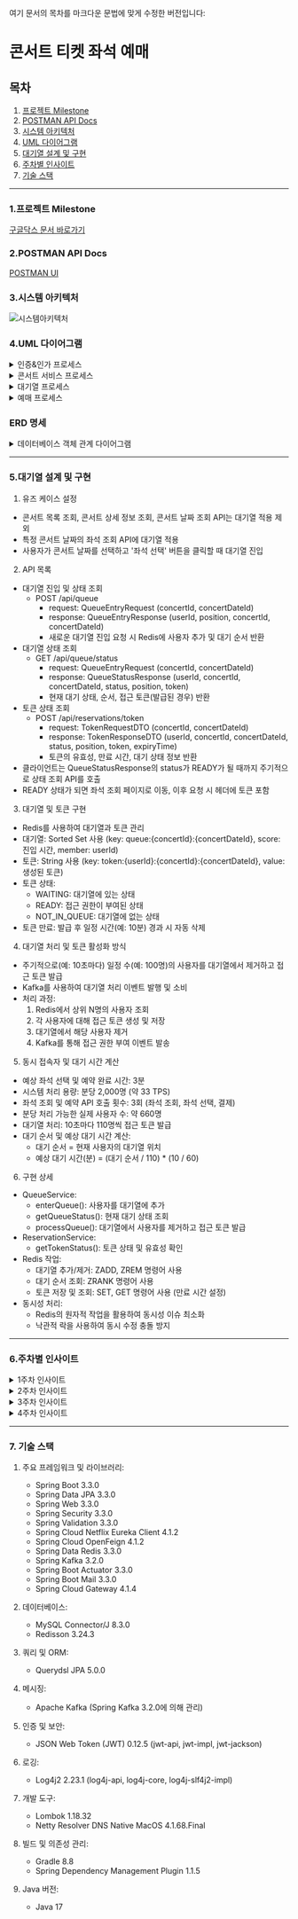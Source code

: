 여기 문서의 목차를 마크다운 문법에 맞게 수정한 버전입니다:

# 콘서트 티켓 좌석 예매

## 목차

1. [프로젝트 Milestone](###1-프로젝트-milestone)
2. [POSTMAN API Docs](###2-postman-api-docs)
3. [시스템 아키텍처](###3-시스템-아키텍처)
4. [UML 다이어그램](###4-uml-다이어그램)
5. [대기열 설계 및 구현](##5-대기열-설계-및-구현)
6. [주차별 인사이트](###6-주차별-인사이트)
7. [기술 스택](###7-기술-스택)

---

### 1.프로젝트 Milestone

[구글닥스 문서 바로가기](https://docs.google.com/spreadsheets/d/17yUn-cEa9uq2jE7_bTpjfXoeaXIAGt_91FmHhMm2BJo/edit?gid=0#gid=0)

### 2.POSTMAN API Docs

[POSTMAN UI](https://documenter.getpostman.com/view/14042841/2sA3kSoPGR)

### 3.시스템 아키텍처

![시스템아키텍처](./docs/MSA-EDA-구조.drawio.svg)

### 4.UML 다이어그램

<details>
<summary>인증&인가 프로세스</summary>
<div markdown="1">

```mermaid
sequenceDiagram
    actor Client
    participant Gateway as API Gateway
    participant UserService as User Service
    participant Redis
    participant DB as Database

    %% 로그인 프로세스
    Client->>Gateway: POST /api/auth/login
    Gateway->>UserService: 로그인 요청 전달
    UserService->>DB: 사용자 정보 조회
    DB-->>UserService: 사용자 정보 반환
    UserService->>UserService: 요청 데이터 유효성 검증
    UserService->>UserService: JWT 토큰 생성 (Access + Refresh)
    UserService->>Redis: Refresh 토큰 저장 (7일 유효)
    UserService-->>Gateway: 로그인 응답 (토큰 포함)
    Gateway-->>Client: 로그인 성공 응답

    %% 보호된 리소스 접근
    Client->>Gateway: 보호된 리소스 요청 (AccessToken 포함)
    Gateway->>Gateway: AccessToken 검증
    alt AccessToken 유효
        Gateway->>UserService: 요청 전달 (User-Id, User-Role 헤더 추가)
        UserService-->>Gateway: 응답
        Gateway-->>Client: 응답 전달
    else AccessToken 만료
        Gateway-->>Client: 401 Unauthorized
        Client->>Gateway: POST /api/auth/refresh (RefreshToken 포함)
        Gateway->>UserService: Refresh 토큰 검증 요청
        UserService->>Redis: RefreshToken 유효성 확인
        Redis-->>UserService: RefreshToken 상태 반환
        UserService->>UserService: 새 AccessToken 생성
        UserService->>Redis: RefreshToken 업데이트
        UserService-->>Gateway: 새 AccessToken 반환
        Gateway-->>Client: 새 AccessToken 전달
    end

    %% 로그아웃 프로세스
    Client->>Gateway: GET /api/auth/logout (AccessToken 포함)
    Gateway->>UserService: 로그아웃 요청 전달
    UserService->>Redis: RefreshToken 삭제
    UserService->>Redis: AccessToken 블랙리스트에 추가
    UserService-->>Gateway: 로그아웃 성공 응답
    Gateway-->>Client: 로그아웃 완료 응답

```

</div>
</details>

<details>
<summary>콘서트 서비스 프로세스</summary>
<div markdown="2">

```mermaid
sequenceDiagram
    actor User as 사용자
    participant CC as 콘서트컨트롤러
    participant CS as 콘서트서비스
    participant SS as 좌석서비스
    participant CR as 콘서트저장소
    participant SR as 좌석저장소
    participant Redis
    participant MySQL

    User->>CC: 콘서트 목록 요청
    CC->>CS: 모든 콘서트 조회 요청
    CS->>CR: 전체 콘서트 데이터 요청
    CR->>MySQL: 콘서트 테이블에서 모든 데이터 조회
    MySQL-->>CR: 콘서트 데이터 반환
    CR-->>CS: 콘서트 목록 반환
    CS-->>CC: 콘서트 응답 데이터 생성
    CC-->>User: 콘서트 목록 응답

    User->>CC: 특정 콘서트 정보 요청
    CC->>CS: 콘서트 상세 정보 조회 요청
    CS->>CR: 특정 콘서트 ID로 데이터 요청
    CR->>MySQL: 해당 ID의 콘서트 데이터 조회
    MySQL-->>CR: 콘서트 데이터 반환
    CR-->>CS: 콘서트 정보 반환
    CS-->>CC: 콘서트 상세 응답 데이터 생성
    CC-->>User: 특정 콘서트 정보 응답

    User->>CC: 콘서트 날짜 정보 요청
    CC->>CS: 콘서트 날짜 조회 요청
    CS->>CR: 콘서트 ID로 데이터 요청
    CR->>MySQL: 해당 ID의 콘서트와 관련 날짜 데이터 조회
    MySQL-->>CR: 콘서트 및 날짜 데이터 반환
    CR-->>CS: 콘서트 (날짜 포함) 정보 반환
    CS->>SR: 각 날짜별 가용 좌석 존재 여부 확인
    SR->>MySQL: 날짜별 사용 가능한 좌석 수 조회
    MySQL-->>SR: 가용 좌석 수 반환
    SR-->>CS: 날짜별 좌석 가용 여부 반환
    CS-->>CC: 날짜 정보 응답 데이터 생성
    CC-->>User: 콘서트 날짜 정보 응답

    User->>CC: 특정 날짜의 가용 좌석 요청
    CC->>SS: 가용 좌석 조회 요청
    SS->>Redis: 캐시된 가용 좌석 정보 요청
    alt 캐시 히트
        Redis-->>SS: 캐시된 가용 좌석 데이터 반환
    else 캐시 미스
        SS->>SR: 데이터베이스에서 가용 좌석 조회 요청
        SR->>MySQL: 특정 날짜의 사용 가능한 좌석 데이터 조회
        MySQL-->>SR: 가용 좌석 데이터 반환
        SR-->>SS: 가용 좌석 목록 반환
        SS->>Redis: 가용 좌석 정보 캐시 저장 (만료 시간 설정)
    end
    SS-->>CC: 가용 좌석 목록 반환
    CC-->>User: 사용 가능한 좌석 목록 응답

    User->>CC: 특정 날짜의 모든 좌석 요청
    CC->>SS: 전체 좌석 조회 요청
    SS->>Redis: 캐시된 전체 좌석 정보 요청
    alt 캐시 히트
        Redis-->>SS: 캐시된 전체 좌석 데이터 반환
    else 캐시 미스
        SS->>SR: 데이터베이스에서 전체 좌석 조회 요청
        SR->>MySQL: 특정 날짜의 모든 좌석 데이터 조회
        MySQL-->>SR: 전체 좌석 데이터 반환
        SR-->>SS: 전체 좌석 목록 반환
        SS->>Redis: 전체 좌석 정보 캐시 저장 (만료 시간 설정)
    end
    SS-->>CC: 전체 좌석 목록 반환
    CC-->>User: 모든 좌석 목록 응답
```

</div>
</details>

<details>
<summary>대기열 프로세스</summary>
<div markdown="3">

```mermaid
sequenceDiagram
    actor 사용자
    participant API as API 게이트웨이
    participant QC as 대기열 컨트롤러
    participant QS as 대기열 서비스
    participant Redis as 레디스
    participant Kafka as 카프카
    participant RC as 예약 컨트롤러
    participant RS as 예약 서비스

    사용자->>API: POST /api/queue (QueueEntryRequest)
    API->>QC: 대기열 예약(사용자ID, 요청)
    QC->>QS: 대기열 진입(사용자ID, 요청)
    QS->>Redis: 대기열에 추가(대기열키, 사용자ID)
    Redis-->>QS: 위치 반환
    QS->>Kafka: 대기열 이벤트 전송 (QUEUE_ENTRY)
    QS-->>QC: 대기열 진입 응답
    QC-->>API: API 결과<대기열 진입 응답>
    API-->>사용자: 대기열 진입 응답

    loop 대기열 처리
        Kafka->>QS: 대기열 처리(콘서트ID, 콘서트날짜ID)
        QS->>Redis: 상위 사용자 조회(대기열키, 처리 batch 크기)
        Redis-->>QS: 상위 사용자 목록
        loop 각 사용자에 대해
            QS->>QS: 예약 페이지 접근 권한 부여(사용자ID, 콘서트ID, 콘서트날짜ID)
            QS->>Redis: 액세스 토큰 설정(토큰키, 액세스토큰, 만료시간)
            QS->>Redis: 시도 횟수 설정(카운트키, 초기 카운트, 만료시간)
            QS->>Kafka: 예약 접근 권한 부여 이벤트 전송
        end
    end

    사용자->>API: POST /api/reservations/token (TokenRequestDTO)
    API->>RC: 토큰 상태 조회(사용자ID, 요청)
    RC->>RS: 토큰 상태 조회(사용자ID, 요청)
    RS->>Redis: 액세스 토큰 조회(토큰키)
    Redis-->>RS: 토큰 반환
    RS->>Redis: 액세스 토큰 TTL 조회(토큰키)
    Redis-->>RS: TTL 초 반환
    RS-->>RC: 토큰 응답 DTO
    RC-->>API: API 결과<토큰 응답 DTO>
    API-->>사용자: 토큰 상태 응답
```

</div>
</details>

<details>
<summary>예매 프로세스</summary>
<div markdown="4">

```mermaid
sequenceDiagram
    actor User as 사용자
    participant API as API Gateway
    participant Reservation as 예약 서비스
    participant Concert as 콘서트 서비스
    participant Redis
    participant MySQL
    participant Kafka

    User->>API: 콘서트, 회차 및 좌석 리스트 요청
    API->>Concert: 좌석 정보 요청
    Concert->>Redis: 좌석 정보 조회 (ALL_SEATS_KEY)
    alt Redis에 데이터 있음
        Redis-->>Concert: 캐시된 좌석 정보 반환
    else Redis에 데이터 없음
        Concert->>MySQL: 좌석 정보 조회
        MySQL-->>Concert: 좌석 정보 반환
        Concert->>Redis: 좌석 정보 캐싱 (ALL_SEATS_KEY)
    end
    Concert-->>API: 좌석 정보 응답
    API-->>User: 좌석 정보 표시

    User->>API: 좌석 선택 요청
    API->>Reservation: 좌석 선택 처리
    Reservation->>Redis: 좌석 상태 확인 (SEAT_KEY_PREFIX)
    alt 좌석 가능
        Reservation->>Redis: 좌석 상태 업데이트 (TEMP_RESERVED)
        Reservation->>Redis: 임시 예약 키 설정 (TEMP_RESERVATION_KEY)
        Reservation->>Redis: 만료 키 설정 (EXPIRY_KEY)
        Reservation->>Kafka: 좌석 TEMP_RESERVED 이벤트 발행
        Kafka->>Concert: 좌석 상태 업데이트 이벤트 수신
        Concert->>MySQL: 좌석 상태 업데이트 (TEMP_RESERVED)
        Concert->>Redis: ALL_SEATS_KEY 업데이트
        Reservation-->>API: 좌석 선택 성공 응답
        API-->>User: 좌석 선택 완료 알림
    else 좌석 불가능
        Reservation-->>API: 좌석 선택 실패 응답
        API-->>User: 다른 좌석 선택 요청
    end

    alt 5분 내 예약 완료
        User->>API: 예약 완료 요청
        API->>Reservation: 예약 처리
        Reservation->>Kafka: 예약 완료 이벤트 발행
        Kafka->>Concert: 예약 완료 이벤트 수신
        Concert->>MySQL: 좌석 상태 업데이트 (예약 완료)
        Concert->>Redis: 좌석 상태 업데이트 (예약 완료, ALL_SEATS_KEY)
        Reservation-->>API: 예약 완료 응답
        API-->>User: 예약 완료 알림
    else 5분 초과
        Redis->>Kafka: TEMP_RESERVED 만료 이벤트 발행
        Kafka->>Concert: TEMP_RESERVED 만료 이벤트 수신
        Concert->>MySQL: 좌석 상태 복원 (AVAILABLE)
        Concert->>Redis: 좌석 상태 복원 (AVAILABLE, ALL_SEATS_KEY)
    end
```

</div>
</details>

### ERD 명세

<details>
<summary>데이터베이스 객체 관계 다이어그램</summary>
<div markdown="1">

```mermaid
erDiagram
    users {
        BIGINT user_id PK "사용자 ID (기본 키)"
        VARCHAR email "사용자 이메일"
        VARCHAR password "사용자 비밀번호"
        VARCHAR name "사용자 이름"
        ENUM role "사용자 역할"
        DECIMAL balance "사용자 잔액"
        VARCHAR address "사용자 주소"
        VARCHAR phone_number "사용자 전화번호"
        TIMESTAMP created_at "사용자 생성 일시"
        TIMESTAMP updated_at "사용자 정보 수정 일시"
        TIMESTAMP deleted_at "사용자 삭제 일시"
        BOOLEAN email_verified "이메일 인증 여부"
    }

    reservation {
        BIGINT reservation_id PK "예약 ID (기본 키)"
        ENUM status "예약 상태"
        BIGINT user_id FK "사용자 ID (외래키)"
        BIGINT concert_id FK "콘서트 ID(외래키)"
        BIGINT concert_date_id FK "콘서트 날짜 ID (외래키)"
        BIGINT seat_id FK "좌석 ID (외래키)"
        DECIMAL price "예약 가격 정보"
        DATETIME reserved_at "예약 일시"
        DATETIME created_at "생성 일시"
        DATETIME updated_at "수정 일시"
    }

    place {
        BIGINT place_id PK "공연장 ID (기본 키)"
        VARCHAR name "공연장 이름"
        INT seats_cnt "좌석 개수"
        DATETIME created_at "생성 일시"
        DATETIME updated_at "수정 일시"
    }

    concert {
        BIGINT concert_id PK "콘서트 ID (기본 키)"
        BIGINT place_id FK "공연장 ID (외래키)"
        VARCHAR name "콘서트 이름"
        DATETIME created_at "생성 일시"
        DATETIME updated_at "수정 일시"
    }

    concert_date {
        BIGINT concert_date_id PK "콘서트 날짜 ID (기본 키)"
        BIGINT concert_id FK "콘서트 ID (외래키)"
        DATETIME concert_date "콘서트 날짜"
        DATETIME created_at "생성 일시"
        DATETIME updated_at "수정 일시"
    }

    seat {
        BIGINT seat_id PK "좌석 ID (기본 키)"
        BIGINT concert_date_id FK "콘서트 날짜 ID (외래키)"
        BIGINT place_id FK "공연장 ID(외래키)"
        INT seat_num "좌석 번호"
        DECIMAL price "가격"
        ENUM status "예약 상태"
        DATETIME created_at "생성 일시"
        DATETIME updated_at "수정 일시"
    }

    payment {
        BIGINT payment_id PK "결제 ID (기본 키)"
        BIGINT user_id FK "유저 ID (외래키)"
        BIGINT reservation_id FK "예약 ID (외래키)"
        DECIMAL price "결제 금액"
        ENUM status "결제 상태"
        DATETIME paid_at "결제 일시"
        DATETIME created_at "생성 일시"
        DATETIME updated_at "수정 일시"
    }

    inventory {
        BIGINT inventory_id PK "기본 키 (자동 증가)"
        BIGINT concert_id FK "관련된 콘서트 ID"
        BIGINT concert_date_id FK "관련된 콘서트 날짜 ID"
        BIGINT total "총 좌석 수 (기본값: 0)"
        BIGINT remaining "남은 좌석 수 (기본값: 0)"
        BIGINT version "버전 관리 (기본값: 0)"
        DATETIME created_at "생성 일시 (기본값: 현재 시간)"
        DATETIME updated_at "수정 일시 (업데이트 시 현재 시간)"
    }

    users ||--o{ reservation : "has many"
    reservation ||--o| concert : "includes"
    reservation ||--o| concert_date : "includes"
    reservation ||--o| seat : "includes"
    place ||--o{ concert : "has many"
    concert ||--o{ concert_date : "has many"
    concert_date ||--o{ seat : "has many"
    payment ||--o{ users : "has many"
    payment ||--o| reservation : "includes"
    concert ||--o{ inventory : "has many"
    concert_date ||--o{ inventory : "has many"

```

</div>
</details>


---

### 5.대기열 설계 및 구현

1. 유즈 케이스 설정

* 콘서트 목록 조회, 콘서트 상세 정보 조회, 콘서트 날짜 조회 API는 대기열 적용 제외
* 특정 콘서트 날짜의 좌석 조회 API에 대기열 적용
* 사용자가 콘서트 날짜를 선택하고 '좌석 선택' 버튼을 클릭할 때 대기열 진입

2. API 목록

* 대기열 진입 및 상태 조회
    * POST /api/queue
        * request: QueueEntryRequest (concertId, concertDateId)
        * response: QueueEntryResponse (userId, position, concertId, concertDateId)
        * 새로운 대기열 진입 요청 시 Redis에 사용자 추가 및 대기 순서 반환
* 대기열 상태 조회
    * GET /api/queue/status
        * request: QueueEntryRequest (concertId, concertDateId)
        * response: QueueStatusResponse (userId, concertId, concertDateId, status, position, token)
        * 현재 대기 상태, 순서, 접근 토큰(발급된 경우) 반환
* 토큰 상태 조회
    * POST /api/reservations/token
        * request: TokenRequestDTO (concertId, concertDateId)
        * response: TokenResponseDTO (userId, concertId, concertDateId, status, position, token, expiryTime)
        * 토큰의 유효성, 만료 시간, 대기 상태 정보 반환
* 클라이언트는 QueueStatusResponse의 status가 READY가 될 때까지 주기적으로 상태 조회 API를 호출
* READY 상태가 되면 좌석 조회 페이지로 이동, 이후 요청 시 헤더에 토큰 포함

3. 대기열 및 토큰 구현

* Redis를 사용하여 대기열과 토큰 관리
* 대기열: Sorted Set 사용 (key: queue:{concertId}:{concertDateId}, score: 진입 시간, member: userId)
* 토큰: String 사용 (key: token:{userId}:{concertId}:{concertDateId}, value: 생성된 토큰)
* 토큰 상태:
    * WAITING: 대기열에 있는 상태
    * READY: 접근 권한이 부여된 상태
    * NOT_IN_QUEUE: 대기열에 없는 상태
* 토큰 만료: 발급 후 일정 시간(예: 10분) 경과 시 자동 삭제

4. 대기열 처리 및 토큰 활성화 방식

* 주기적으로(예: 10초마다) 일정 수(예: 100명)의 사용자를 대기열에서 제거하고 접근 토큰 발급
* Kafka를 사용하여 대기열 처리 이벤트 발행 및 소비
* 처리 과정:
    1. Redis에서 상위 N명의 사용자 조회
    2. 각 사용자에 대해 접근 토큰 생성 및 저장
    3. 대기열에서 해당 사용자 제거
    4. Kafka를 통해 접근 권한 부여 이벤트 발송

5. 동시 접속자 및 대기 시간 계산

* 예상 좌석 선택 및 예약 완료 시간: 3분
* 시스템 처리 용량: 분당 2,000명 (약 33 TPS)
* 좌석 조회 및 예약 API 호출 횟수: 3회 (좌석 조회, 좌석 선택, 결제)
* 분당 처리 가능한 실제 사용자 수: 약 660명
* 대기열 처리: 10초마다 110명씩 접근 토큰 발급
* 대기 순서 및 예상 대기 시간 계산:
    - 대기 순서 = 현재 사용자의 대기열 위치
    - 예상 대기 시간(분) = (대기 순서 / 110) * (10 / 60)

6. 구현 상세

* QueueService:
    - enterQueue(): 사용자를 대기열에 추가
    - getQueueStatus(): 현재 대기 상태 조회
    - processQueue(): 대기열에서 사용자를 제거하고 접근 토큰 발급
* ReservationService:
    - getTokenStatus(): 토큰 상태 및 유효성 확인
* Redis 작업:
    - 대기열 추가/제거: ZADD, ZREM 명령어 사용
    - 대기 순서 조회: ZRANK 명령어 사용
    - 토큰 저장 및 조회: SET, GET 명령어 사용 (만료 시간 설정)
* 동시성 처리:
    - Redis의 원자적 작업을 활용하여 동시성 이슈 최소화
    - 낙관적 락을 사용하여 동시 수정 충돌 방지

---

### 6.주차별 인사이트

<details>
<summary>1주차 인사이트</summary>
<div markdown="1">

#### 1. **모놀리식 프로젝트의 개발 환경 구성**

- **구성 요소**: Docker, Gradle, Spring Boot, MySQL을 사용하여 개발 환경을 구성.
- **프로젝트 구조**:
    - Dockerfile과 Gradle 설정 파일
    - MySQL 데이터베이스 초기화 스크립트
    - Spring Boot 애플리케이션 소스 코드
- **설정 파일**:
    - `docker-compose.yml`을 통해 데이터베이스와 애플리케이션 서비스 정의
    - `build.gradle`에서 의존성 관리 및 빌드 설정

#### 2. **도메인 주도 설계(DDD)로 전환**

- **문제점**: 모놀리식 아키텍처의 확장성 한계, 유지보수 어려움, 협업 비효율성
- **해결책**:
    - DDD 패턴 도입으로 도메인 지식 반영, 책임 분리, 유연한 확장성 확보
    - 효율적인 협업, 유지보수성 향상, 비즈니스 로직 반영

#### 3. **환경 변수 설정 및 트러블슈팅**

- **추가된 설정**:
    - MySQL의 `hikari` 설정 (풀 사이즈, 타임아웃 등)
    - 에러 페이지, 서블릿 파라미터 등 서버 설정
- **트러블슈팅 사례**:
    - Docker Compose 파일 위치 문제: `application.yml`에서 Docker Compose 자동 실행 비활성화

#### 4. **레포지토리 추상화**

- **장점**:
    - 구현체 교체의 용이성 (JPA, NoSQL 등)
    - 비즈니스 로직과 데이터 접근 로직의 분리
    - 테스트 용이성 (Mock 객체 활용)
    - 유연성과 확장성
    - 디자인 패턴의 장점 (Repository Pattern)

#### 5. **로그인/로그아웃 구현**

- **로그인**:
    - `AuthenticationManager`를 통한 인증 후 `SecurityContextHolder`에 사용자 정보 저장
    - JWT 토큰 생성 및 반환
- **로그아웃**:
    - `accessToken` 유효성 검증 후 사용자 정보 삭제
    - `refresh_tokens` 테이블에서 리프레시 토큰 삭제

#### 6. **데이터베이스 선택 및 관리**

- **요구사항**:
    - 데이터 무결성, 복잡한 데이터 관계 관리, 강력한 쿼리 기능, 확장성과 고가용성, 보안 및 접근 제어
- **MySQL 선택 이유**:
    - 사용의 용이성, 광범위한 호환성, 강력한 성능과 안정성, 비용 효율성

#### 7. **ERD 설계 중요 요소**

- **중요한 점**:
    - 데이터 간의 관계와 무결성 유지
    - 정규화를 통한 중복 최소화
    - 각 엔티티의 속성과 제약 조건 정의

### 결론

1주차 데이터에서는 프로젝트의 기본적인 개발 환경 설정, 아키텍처 전환, 환경 변수 설정, 데이터 접근의 추상화, 로그인/로그아웃 구현, 데이터베이스 선택 및 관리, 그리고 ERD 설계의 중요한 요소들을
다루었습니다. 이를 통해 데이터 무결성, 확장성, 유지보수성, 보안 등의 중요한 요구사항을 충족할 수 있는 방법들을 적용하였습니다.

</div>
</details>

<details>
<summary>2주차 인사이트</summary>
<div markdown="2">

#### 1. **동시성 관리**

- **고민 사항**: 여러 사용자가 동시에 대기열에 진입하거나 대기 상태를 확인할 때 발생하는 데이터 꼬임과 시스템 성능 저하.
- **해결 방안**: 데이터베이스의 동시성 제어 기능을 활용. 락(lock) 메커니즘이나 트랜잭션을 통해 데이터를 안전하게 관리.

#### 2. **성능 최적화**

- **고민 사항**: 대기열에 많은 사용자가 진입할 때 발생하는 성능 저하.
- **해결 방안**: 효율적인 쿼리 작성과 인덱싱을 통해 데이터베이스 접근을 최적화. 캐싱 도입으로 빈번한 데이터베이스 조회를 줄임.

#### 3. **자동 만료 처리**

- **고민 사항**: 일정 시간 동안 대기 상태가 유지될 때 이를 자동으로 만료시키는 문제.
- **해결 방안**: 스케줄러를 도입하여 주기적으로 대기열 상태를 확인하고, 만료된 항목을 처리. 데이터베이스에서 제거하거나 상태를 변경.

#### 4. **순번 관리**

- **고민 사항**: 대기 상태인 사용자 중에서 누가 먼저 활성 상태로 전환될지 관리하는 문제.
- **해결 방안**: FIFO 방식이나 우선순위 큐를 사용해 순번을 정확히 관리. 순번 관리 로직을 잘 설계.

#### 5. **토큰 발급 및 검증**

- **고민 사항**: 사용자가 대기열에 진입할 때 유일한 토큰을 발급하고 이를 통해 사용자 식별.
- **해결 방안**: JWT를 사용해 토큰을 발급하고 검증. 보안성을 높이고 변조를 방지.

#### 6. **사용자 경험**

- **고민 사항**: 대기열에 있는 사용자가 자신의 상태를 쉽게 확인하고 예상 대기 시간을 알 수 있도록 하는 문제.
- **해결 방안**: 사용자에게 대기 상태와 예상 대기 시간을 명확히 전달하는 API와 UI 제공. WebSocket이나 SSE를 사용해 실시간으로 상태를 업데이트.

#### 7. **데이터 일관성 및 복구**

- **고민 사항**: 시스템 오류나 예기치 않은 상황에서 데이터 일관성을 유지하고 복구하는 문제.
- **해결 방안**: 데이터베이스의 트랜잭션 관리와 롤백 메커니즘 활용. 로그와 백업을 통해 복구 가능한 시스템 설계.

#### 8. **확장성**

- **고민 사항**: 시스템이 확장 가능하도록 설계.
- **해결 방안**: 마이크로서비스 아키텍처 도입. 클라우드 인프라 활용해 자원을 동적으로 할당.

### 리팩토링 및 MSA 전환

1. **엔티티 분리**

- 기존 모놀리식 구조에서 각 서비스(User, Reservation, Concert)의 엔티티를 분리. 각 서비스는 자체 엔티티를 관리하고, 다른 서비스의 엔티티와의 직접 참조를 제거.

2. **서비스 간 통신**

- Kafka를 사용해 서비스 간 통신. 각 서비스가 필요한 이벤트를 발행하고, 다른 서비스에서 이를 구독하여 처리.

3. **API 게이트웨이**

- Spring Cloud Gateway를 사용해 API 게이트웨이를 구현. JWT 토큰을 파싱하여 사용자 정보를 각 서비스에 전달.

4. **데이터 일관성 유지**

- 초기에는 결과적 일관성(Eventual Consistency)을 목표로 하고, 필요에 따라 점진적으로 개선. Kafka를 통한 이벤트 기반 아키텍처 활용.

5. **점진적 리팩토링**

- 서비스 분리: 각 도메인별로 서비스를 분리.
- 데이터베이스 분리: 각 서비스의 데이터베이스를 분리.
- 서비스 간 통신 구현: Kafka를 통한 통신 구현.
- API 게이트웨이 구현: 인증/인가 및 라우팅 담당.
- 점진적 개선: 성능, 확장성 모니터링 및 개선.

### 결론

이번 2주차 인사이트에서는 대기열 기능 구현 시의 고민 사항과 해결 방안을 중심으로, 서비스 리팩토링 및 MSA 전환에 필요한 개념과 전략을 학습하고 일부 시행했습니다.
이를 통해 시스템의 안정성과 확장성을 높이는 데 기여했습니다.

</div>
</details>

<details>
<summary>3주차 인사이트</summary>
<div markdown="3">

### 1. 프로젝트 구조 및 변경 사항

#### 마이크로서비스 아키텍처 전환

- **모놀리식에서 MSA로 전환**: 프로젝트가 단일 모놀리식 데이터베이스에서 서비스별 데이터베이스를 가지는 마이크로서비스 아키텍처로 전환되었습니다.
- **서비스별 데이터베이스**: User Service, Reservation Service, Concert Service 각각 독립적인 MySQL 컨테이너로 구성되었습니다.
- **Docker Compose**: 모든 데이터베이스 서비스를 하나의 `compose.yml` 파일로 관리하여 일괄적인 실행과 관리가 가능하게 되었습니다.

#### Core 모듈의 리팩토링

- **공통 기능 유지**: 공통으로 사용되는 클래스는 core 모듈에 유지되었습니다.
- **서비스 특화 기능 이동**: 특정 서비스에 종속적인 클래스는 해당 서비스 모듈로 이동되었습니다.
- **인터페이스 추상화**: 공통적으로 사용되는 서비스는 인터페이스만 core 모듈에 두고 구현은 각 서비스에서 하도록 변경되었습니다.
- **공통 유틸리티 집중**: 공통적으로 사용되는 유틸리티 클래스는 core 모듈에 집중시켜 중복을 방지했습니다.

### 2. 주요 구현 사항

#### API Gateway 서비스 구현

- **Spring Cloud Gateway** 기반의 API Gateway 서비스 구현.
- **주요 기능**: 요청 라우팅, JWT 인증 및 인가, 요청/응답 필터링, 로드 밸런싱, 서비스 디스커버리 통합.
- **JWT 인증**: AuthorizationHeaderFilter를 통해 JWT 토큰 검증을 수행하고 유효한 토큰에서 사용자 정보를 추출하여 헤더에 추가.

#### build.gradle 설정 개선

- **플러그인 적용**: 필요한 플러그인은 서브프로젝트에서만 적용하도록 설정.
- **공통 설정**: 모든 프로젝트와 서브프로젝트에 적용될 설정을 `allprojects`와 `subprojects` 블록에서 정의.
- **의존성 관리**: 공통 의존성은 루트 `build.gradle` 파일에서 관리하고, 각 모듈에서는 필요한 추가 의존성을 정의.
- **QueryDSL 설정**: 필요한 서브프로젝트에 QueryDSL 설정을 적용하도록 클로저를 정의.

### 3. 문제 해결

#### Core 모듈 의존성 문제 해결

- **불필요한 클래스 제거**: 특정 서비스에 종속적인 클래스는 core 모듈에서 제거하고 해당 서비스로 이동.
- **공통 유틸리티 유지**: 여러 서비스에서 공통으로 사용하는 유틸리티 클래스는 core 모듈에 남김.
- **인터페이스 분리**: 공통 인터페이스는 core에 유지하고, 구현은 각 서비스 모듈에서 하도록 변경.

#### 빌드 오류 해결

- **Gradle 설정 파일 수정**: `settings.gradle`과 `build.gradle` 파일을 수정하여 모든 모듈이 올바르게 인식되도록 함.
- **의존성 명확화**: 각 모듈의 `build.gradle` 파일에서 필요한 의존성을 명확하게 선언.
- **플러그인 적용 문제 해결**: 루트 `build.gradle` 파일에서 플러그인을 올바르게 적용하고, 각 서브프로젝트에서 필요한 플러그인을 적용하도록 수정.

</div>
</details>

<details>
<summary>4주차 인사이트</summary>
<div markdown="4">

### 1. 트랜잭션과 락 메커니즘

#### **주요 내용:**

- 트랜잭션의 ACID 속성과 데이터 일관성을 보장하기 위한 비관적 락과 낙관적 락의 사용.
- 트랜잭션 격리 수준 설정과 락 메커니즘을 통해 동시성 문제를 해결.

#### **인사이트:**

- 비관적 락과 낙관적 락은 각각의 특성과 장단점이 있으므로, 시스템의 동시성 요구사항에 따라 적절히 선택하여 사용해야 합니다.
- 트랜잭션 격리 수준을 적절히 설정하여 데이터 일관성과 성능을 최적화할 수 있습니다.
- 락 메커니즘을 효율적으로 사용하여 동시성 문제를 해결하고, 데이터베이스 성능을 향상시킬 수 있습니다.

### 2. 필터 및 예외 처리

#### **주요 내용:**

- Spring Cloud Gateway를 사용한 요청 본문 처리 및 필터 설정.
- AuthorizationHeaderFilter와 RequestBodyFilter의 설정 및 문제 해결.
- 예외 발생 시 로깅 및 재처리를 통한 시스템 안정성 확보.

#### **인사이트:**

- 필터 체인을 통해 요청 본문과 헤더를 적절히 처리하는 것이 중요합니다. 이를 통해 시스템의 일관성을 유지할 수 있습니다.
- 예외 처리 로직을 강화하여 시스템의 신뢰성을 높이고, 문제 발생 시 원인을 쉽게 추적할 수 있도록 합니다.

### 3. 성능 테스트 및 최적화

#### **주요 내용:**

- 다양한 부하 테스트 도구(JMeter, Locust, K6, Python's requests)를 사용하여 성능 테스트를 실시.
- 테스트 결과를 바탕으로 성능 병목 지점을 식별하고 최적화 방안을 모색.

#### **인사이트:**

- 성능 테스트 도구의 선택은 시스템의 특성과 요구사항에 따라 달라져야 합니다. 예를 들어, JMeter는 GUI를 통한 사용이 쉬운 반면, Locust와 K6는 코드 기반 설정으로 유연성이 높습니다.
- 성능 테스트 결과를 분석하여 병목 지점을 식별하고, 이를 개선하기 위한 구체적인 방안을 마련하는 것이 중요합니다.
- 응답 시간, 처리량, 오류율 등을 종합적으로 분석하여 시스템의 성능을 최적화할 수 있습니다.

### 4. 이벤트 기반 아키텍처

#### **주요 내용:**

- 서비스 간의 독립성을 유지하고, 확장성과 유연성을 높이기 위한 이벤트 기반 아키텍처 설계.
- Kafka를 사용한 서비스 간 메시지 브로커 역할과 이벤트 드리븐 아키텍처 구현.

#### **인사이트:**

- 이벤트 기반 아키텍처를 통해 서비스 간의 느슨한 결합을 유지하고, 확장성과 유연성을 높일 수 있습니다.
- Kafka를 사용하여 서비스 간의 비동기 통신을 구현함으로써 시스템의 성능을 향상시키고, 처리량을 증가시킬 수 있습니다.
- 이벤트 드리븐 아키텍처는 시스템의 확장성과 유연성을 높이기 위한 중요한 요소입니다.

### 5. 데이터베이스 설계 및 인덱스 최적화

#### **주요 내용:**

- 각 서비스에 독립적인 데이터베이스를 사용하여 데이터 일관성 확보.
- 인덱스 설정을 통한 데이터베이스 성능 최적화.
- 효율적인 쿼리 작성과 데이터베이스 락 메커니즘 적용.

#### **인사이트:**

- 데이터베이스 설계 시 각 서비스의 요구사항을 반영하여 테이블 구조를 최적화하는 것이 중요합니다.
- 인덱스를 적절히 설정함으로써 검색 속도를 향상시키고, 쿼리 성능을 최적화할 수 있습니다.
- 트랜잭션과 락 메커니즘을 효과적으로 사용하여 데이터 일관성과 무결성을 유지할 수 있습니다.

### 6. 인프라 구성 및 최적화

#### **주요 내용:**

- Spring Cloud API Gateway와 Eureka Discovery Server를 사용한 마이크로서비스 인프라 구성.
- Redis를 이용한 캐싱과 데이터 저장.
- 인프라 모니터링 및 성능 최적화 방안.

#### **인사이트:**

- Spring Cloud API Gateway와 Eureka를 사용하여 마이크로서비스 간의 서비스 디스커버리와 라우팅을 효율적으로 관리할 수 있습니다.
- Redis를 활용한 캐싱은 데이터 접근 속도를 향상시키고, 데이터베이스의 부하를 줄일 수 있습니다.
- 인프라 모니터링 도구를 사용하여 시스템의 성능을 지속적으로 모니터링하고, 병목 지점을 식별하여 최적화하는 것이 중요합니다.

### 7. API 설계 및 문서화

#### **주요 내용:**

- RESTful API 설계 및 명세서 작성.
- 엔드포인트 정의와 요청/응답 데이터 구조 설계.
- API 문서화를 통해 개발자 간의 의사소통 원활화.

#### **인사이트:**

- 명확하고 일관된 API 설계를 통해 시스템의 유지보수성을 높일 수 있습니다.
- API 문서화를 통해 개발자 간의 의사소통을 원활하게 하고, 개발 속도를 향상시킬 수 있습니다.
- RESTful API 설계 원칙을 준수하여, 확장성과 유연성을 갖춘 API를 제공할 수 있습니다.

### 종합 결론

4주차 동안의 데이터는 MSA 구조에서의 예약 시스템 구현 및 최적화에 중점을 두고 있습니다. 이를 통해 다음과 같은 주요 인사이트를 도출할 수 있습니다:

- 트랜잭션과 락 메커니즘을 효율적으로 사용하여 동시성 문제를 해결하고, 데이터 일관성과 성능을 향상시킬 수 있습니다.
- 필터 체인을 통해 요청 본문과 헤더를 적절히 처리하고, 예외 처리 로직을 강화하여 시스템의 안정성과 신뢰성을 높이는 것이 필요합니다.
- 성능 테스트 도구의 선택은 시스템의 특성과 요구사항에 따라 달라져야 하며, 성능 테스트 결과를 분석하여 병목 지점을 식별하고 최적화하는 것이 중요합니다.
- 이벤트 기반 아키텍처를 통해 서비스 간의 독립성을 유지하고, 시스템의 확장성과 유연성을 높일 수 있습니다.
- 데이터베이스 성능 최적화를 위해 인덱싱과 단일 `UPDATE` 쿼리를 사용하는 것이 효과적입니다.
- Spring Cloud API Gateway와 Eureka를 사용하여 마이크로서비스 간의 서비스 디스커버리와 라우팅을 효율적으로 관리할 수 있습니다.
- 명확하고 일관된 API 설계를 통해 시스템의 유지보수성을 높일 수 있습니다.

</div>
</details>

---

### 7. 기술 스택

1. 주요 프레임워크 및 라이브러리:
    - Spring Boot 3.3.0
    - Spring Data JPA 3.3.0
    - Spring Web 3.3.0
    - Spring Security 3.3.0
    - Spring Validation 3.3.0
    - Spring Cloud Netflix Eureka Client 4.1.2
    - Spring Cloud OpenFeign 4.1.2
    - Spring Data Redis 3.3.0
    - Spring Kafka 3.2.0
    - Spring Boot Actuator 3.3.0
    - Spring Boot Mail 3.3.0
    - Spring Cloud Gateway 4.1.4


2. 데이터베이스:
    - MySQL Connector/J 8.3.0
    - Redisson 3.24.3


3. 쿼리 및 ORM:
    - Querydsl JPA 5.0.0


4. 메시징:
    - Apache Kafka (Spring Kafka 3.2.0에 의해 관리)


5. 인증 및 보안:
    - JSON Web Token (JWT) 0.12.5 (jwt-api, jwt-impl, jwt-jackson)


6. 로깅:
    - Log4j2 2.23.1 (log4j-api, log4j-core, log4j-slf4j2-impl)


7. 개발 도구:
    - Lombok 1.18.32
    - Netty Resolver DNS Native MacOS 4.1.68.Final


8. 빌드 및 의존성 관리:
    - Gradle 8.8
    - Spring Dependency Management Plugin 1.1.5


9. Java 버전:
    - Java 17

 
